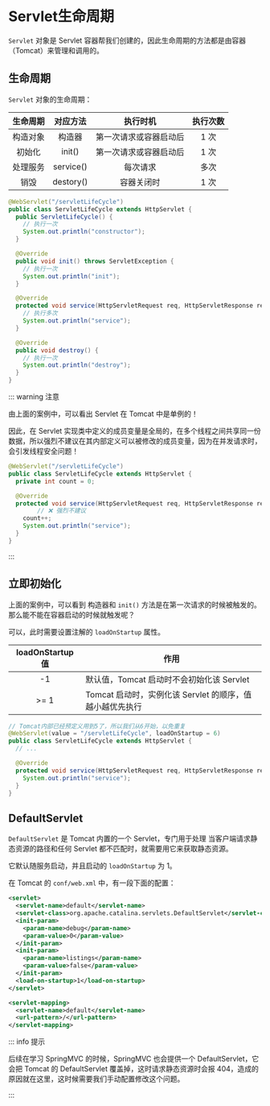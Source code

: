 # Servlet生命周期

`Servlet` 对象是 Servlet 容器帮我们创建的，因此生命周期的方法都是由容器（Tomcat）来管理和调用的。



## 生命周期

`Servlet` 对象的生命周期：

| 生命周期 | 对应方法  |        执行时机        | 执行次数 |
| :------: | :-------: | :--------------------: | :------: |
| 构造对象 |  构造器   | 第一次请求或容器启动后 |   1 次    |
|  初始化  |  init()   | 第一次请求或容器启动后 |   1 次    |
| 处理服务 | service() |        每次请求        |   多次   |
|   销毁   | destory() |       容器关闭时       |   1 次    |

```java
@WebServlet("/servletLifeCycle")
public class ServletLifeCycle extends HttpServlet {
  public ServletLifeCycle() {
    // 执行一次
    System.out.println("constructor");
  }

  @Override
  public void init() throws ServletException {
    // 执行一次
    System.out.println("init");
  }

  @Override
  protected void service(HttpServletRequest req, HttpServletResponse resp) throws ServletException, IOException {
    // 执行多次
    System.out.println("service");
  }

  @Override
  public void destroy() {
    // 执行一次
    System.out.println("destroy");
  }
}
```

::: warning 注意

由上面的案例中，可以看出 Servlet 在 Tomcat 中是单例的！

因此，在 Servlet 实现类中定义的成员变量是全局的，在多个线程之间共享同一份数据，所以强烈不建议在其内部定义可以被修改的成员变量，因为在并发请求时，会引发线程安全问题！

```java
@WebServlet("/servletLifeCycle")
public class ServletLifeCycle extends HttpServlet {
  private int count = 0;

  @Override
  protected void service(HttpServletRequest req, HttpServletResponse resp) throws ServletException, IOException {
		// ❌ 强烈不建议
    count++;
    System.out.println("service");
  }
}
```

:::



## 立即初始化

上面的案例中，可以看到 构造器和 `init()` 方法是在第一次请求的时候被触发的。那么能不能在容器启动的时候就触发呢？

可以，此时需要设置注解的 `loadOnStartup` 属性。

| loadOnStartup 值 | 作用                                                  |
| :-------------: | ----------------------------------------------------- |
|       -1        | 默认值，Tomcat 启动时不会初始化该 Servlet               |
|       >= 1       | Tomcat 启动时，实例化该 Servlet 的顺序，值越小越优先执行 |

```java {2}
// Tomcat内部已经预定义用到5了，所以我们从6开始，以免重复
@WebServlet(value = "/servletLifeCycle", loadOnStartup = 6)
public class ServletLifeCycle extends HttpServlet {
  // ...

  @Override
  protected void service(HttpServletRequest req, HttpServletResponse resp) throws ServletException, IOException {
    System.out.println("service");
  }
}
```



## DefaultServlet

`DefaultServlet` 是 Tomcat 内置的一个 Servlet，专门用于处理 当客户端请求静态资源的路径和任何 Servlet 都不匹配时，就需要用它来获取静态资源。

它默认随服务启动，并且启动的 `loadOnStartup` 为 1。 

在 Tomcat 的 `conf/web.xml` 中，有一段下面的配置：

```xml
<servlet>
  <servlet-name>default</servlet-name>
  <servlet-class>org.apache.catalina.servlets.DefaultServlet</servlet-class>
  <init-param>
    <param-name>debug</param-name>
    <param-value>0</param-value>
  </init-param>
  <init-param>
    <param-name>listings</param-name>
    <param-value>false</param-value>
  </init-param>
  <load-on-startup>1</load-on-startup>
</servlet>

<servlet-mapping>
  <servlet-name>default</servlet-name>
  <url-pattern>/</url-pattern>
</servlet-mapping>
```

::: info 提示

后续在学习 SpringMVC 的时候，SpringMVC 也会提供一个 DefaultServlet，它会把 Tomcat 的 DefaultServlet 覆盖掉，这时请求静态资源时会报 404，造成的原因就在这里，这时候需要我们手动配置修改这个问题。

:::

